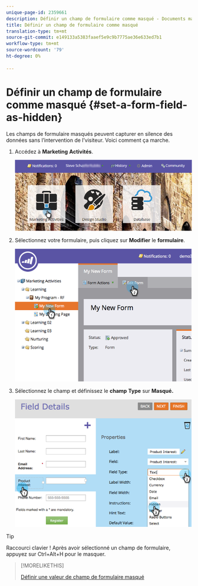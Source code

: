 ```yaml
---
unique-page-id: 2359661
description: Définir un champ de formulaire comme masqué - Documents marketing - Documentation du produit
title: Définir un champ de formulaire comme masqué
translation-type: tm+mt
source-git-commit: e149133a5383faaef5e9c9b7775ae36e633ed7b1
workflow-type: tm+mt
source-wordcount: '79'
ht-degree: 0%

---
```



# Définir un champ de formulaire comme masqué {#set-a-form-field-as-hidden}

Les champs de formulaire masqués peuvent capturer en silence des données sans l’intervention de l’visiteur. Voici comment ça marche.

1. Accédez à **Marketing** **Activités**.

   ![](assets/login-marketing-activities-3.png)

1. Sélectionnez votre formulaire, puis cliquez sur **Modifier** le **formulaire**.

   ![](assets/image2014-9-15-12-3a58-3a47.png)

1. Sélectionnez le champ et définissez le **champ** **Type** sur **Masqué.**

   ![](assets/image2014-9-15-12-3a58-3a56.png)

>[!TIP]
>
>Raccourci clavier ! Après avoir sélectionné un champ de formulaire, appuyez sur Ctrl+Alt+H pour le masquer.

>[!MORELIKETHIS]
>
>[Définir une valeur de champ de formulaire masqué](set-a-hidden-form-field-value.md)


